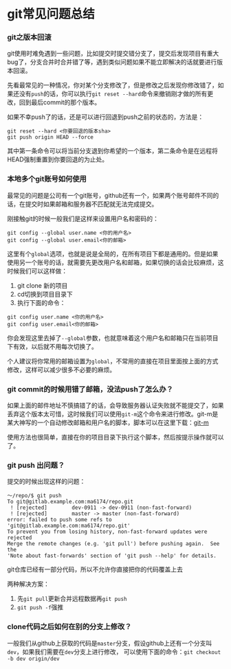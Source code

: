 # git常见问题总结

### git之版本回滚

git使用时难免遇到一些问题，比如提交时提交错分支了，提交后发现项目有重大bug了，分支合并时合并错了等，遇到类似问题如果不能立即解决的话就要进行版本回滚。

先看最常见的一种情况，你对某个分支修改了，但是修改之后发现你修改错了，如果还没有`push`的话，你可以执行`git reset --hard`命令来撤销刚才做的所有更改，回到最后commit的那个版本。

如果不幸push了的话，还是可以进行回退到push之前的状态的，方法是：

```
git reset --hard <你要回退的版本sha>
git push origin HEAD --force
```
其中第一条命令可以将当前分支退到你希望的一个版本，第二条命令是在远程将HEAD强制重置到你要回退的为止处。


### 本地多个git账号如何使用

最常见的问题是公司有一个git账号，github还有一个，如果两个账号邮件不同的话，在提交时如果邮箱和服务器不匹配就无法完成提交。

刚接触git的时候一般我们是这样来设置用户名和密码的：

```shell
git config --global user.name <你的用户名>
git config --global user.email<你的邮箱>
```

这里有个`global`选项，也就是说是全局的，在所有项目下都是通用的。但是如果使用另一个账号的话，就需要先更改用户名和邮箱，如果切换的话会比较麻烦，这时候我们可以这样做：

1. git clone 新的项目
2. cd切换到项目目录下
3. 执行下面的命令：
```
git config user.name <你的用户名>
git config user.email<你的邮箱>
```

你会发现这里去掉了`--global`参数，也就意味着这个用户名和邮箱只在当前项目下有效，以后就不用每次切换了。

个人建议将你常用的邮箱设置为`global`，不常用的直接在项目里面按上面的方式修改，这样可以减少很多不必要的麻烦。

### git commit的时候用错了邮箱，没法push了怎么办？

如果上面的邮件地址不慎搞错了的话，会导致服务器认证失败就不能提交了，如果丢弃这个版本太可惜，这时候我们可以使用`git-m`这个命令来进行修改。git-m是某大神写的一个自动修改邮箱和用户名的脚本，脚本可以在这里下载：[git-m](/files/git-m)

使用方法也很简单，直接在你的项目目录下执行这个脚本，然后按提示操作就可以了。

### git push 出问题？

提交的时候出现这样的问题：
```
～/repo/$ git push
To git@gitlab.example.com:ma6174/repo.git
 ! [rejected]        dev-0911 -> dev-0911 (non-fast-forward)
 ! [rejected]        master -> master (non-fast-forward)
error: failed to push some refs to 'git@gitlab.example.com:ma6174/repo.git'
To prevent you from losing history, non-fast-forward updates were rejected
Merge the remote changes (e.g. 'git pull') before pushing again.  See the
'Note about fast-forwards' section of 'git push --help' for details.
```
git仓库已经有一部分代码，所以不允许你直接把你的代码覆盖上去

两种解决方案：

1. 先`git pull`更新合并远程数据再`git push`
2. `git push -f`强推

### clone代码之后如何在别的分支上修改？

一般我们从github上获取的代码是`master`分支，假设github上还有一个分支叫`dev`，如果我们需要在`dev`分支上进行修改，
可以使用下面的命令：`git checkout -b dev origin/dev`
